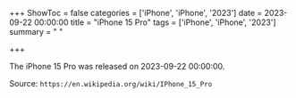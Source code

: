 +++
ShowToc = false
categories = ['iPhone', 'iPhone', '2023']
date = 2023-09-22 00:00:00
title = "iPhone 15 Pro"
tags = ['iPhone', 'iPhone', '2023']
summary = " "

+++

The iPhone 15 Pro was released on 2023-09-22 00:00:00.

Source: `https://en.wikipedia.org/wiki/IPhone_15_Pro`


